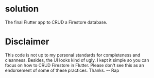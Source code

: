 # solution
The final Flutter app to CRUD a Firestore database. 

# Disclaimer
This code is not up to my personal standards for completeness and cleanness. Besides, the UI looks kind of ugly. I kept it simple so you can focus on how to CRUD Firestore in Flutter. Please don't see this as an endorsement of some of these practices. Thanks. -- Rap